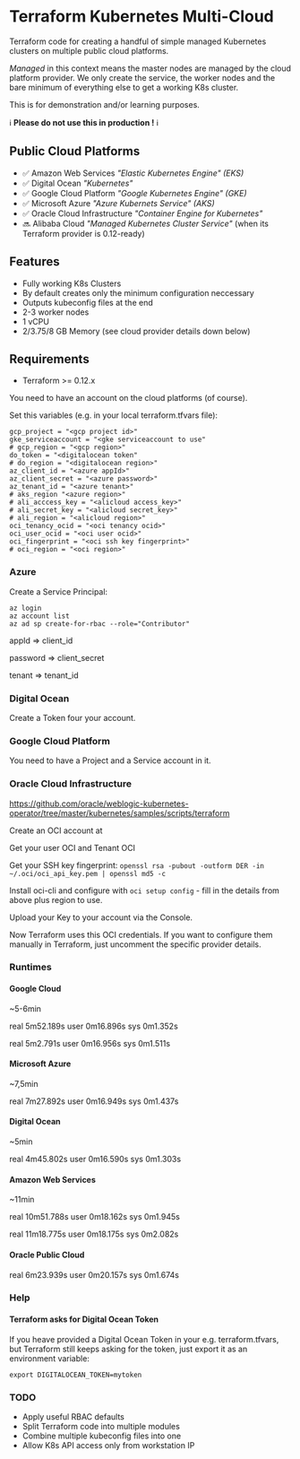 # Terraform Kubernetes Multi-Cloud

Terraform code for creating a handful of simple managed Kubernetes clusters on multiple public cloud platforms.

_Managed_ in this context means the master nodes are managed by the cloud platform provider. We only create the service, the worker nodes and the bare minimum of everything else to get a working K8s cluster.


This is for demonstration and/or learning purposes.


ℹ️ **Please do not use this in production !** ℹ️


## Public Cloud Platforms

* ✅ Amazon Web Services _"Elastic Kubernetes Engine" (EKS)_
* ✅ Digital Ocean _"Kubernetes"_
* ✅ Google Cloud Platform _"Google Kubernetes Engine" (GKE)_
* ✅ Microsoft Azure _"Azure Kubernets Service" (AKS)_
* ✅ Oracle Cloud Infrastructure _"Container Engine for Kubernetes"_
* 🔜 Alibaba Cloud _"Managed Kubernetes Cluster Service"_ (when its Terraform provider is 0.12-ready)


## Features

* Fully working K8s Clusters
* By default creates only the minimum configuration neccessary
* Outputs kubeconfig files at the end
* 2-3 worker nodes
* 1 vCPU
* 2/3.75/8 GB Memory (see cloud provider details down below)



## Requirements

* Terraform >= 0.12.x

You need to have an account on the cloud platforms (of course).

Set this variables (e.g. in your local terraform.tfvars file):

```
gcp_project = "<gcp project id>"
gke_serviceaccount = "<gke serviceaccount to use"
# gcp_region = "<gcp region>"
do_token = "<digitalocean token"
# do_region = "<digitalocean region>"
az_client_id = "<azure appId>"
az_client_secret = "<azure password>"
az_tenant_id = "<azure tenant>"
# aks_region "<azure region>"
# ali_acccess_key = "<alicloud access_key>"
# ali_secret_key = "<alicloud secret_key>"
# ali_region = "<alicloud region>"
oci_tenancy_ocid = "<oci tenancy ocid>"
oci_user_ocid = "<oci user ocid>"
oci_fingerprint = "<oci ssh key fingerprint>"
# oci_region = "<oci region>"
```

### Azure

Create a Service Principal:

```
az login
az account list
az ad sp create-for-rbac --role="Contributor"
```

appId => client_id

password => client_secret

tenant => tenant_id


### Digital Ocean

Create a Token four your account.


### Google Cloud Platform

You need to have a Project and a Service account in it.



### Oracle Cloud Infrastructure

https://github.com/oracle/weblogic-kubernetes-operator/tree/master/kubernetes/samples/scripts/terraform


Create an OCI account at

Get your user OCI and Tenant OCI

Get your SSH key fingerprint:  `openssl rsa -pubout -outform DER -in ~/.oci/oci_api_key.pem | openssl md5 -c`


Install oci-cli and configure with `oci setup config` - fill in the details from above plus region to use.

Upload your Key to your account via the Console.

Now Terraform uses this OCI credentials. If you want to configure them manually in Terraform, just uncomment the specific provider details.


### Runtimes

#### Google Cloud

~5-6min

real	5m52.189s
user	0m16.896s
sys	0m1.352s


real    5m2.791s
user    0m16.956s
sys     0m1.511s



#### Microsoft Azure

~7,5min

real    7m27.892s
user    0m16.949s
sys     0m1.437s


#### Digital Ocean

~5min

real    4m45.802s
user    0m16.590s
sys     0m1.303s



#### Amazon Web Services

~11min

real    10m51.788s
user    0m18.162s
sys     0m1.945s



real    11m18.775s
user    0m18.175s
sys     0m2.082s


#### Oracle Public Cloud

real    6m23.939s
user    0m20.157s
sys     0m1.674s


### Help

#### Terraform asks for Digital Ocean Token

If you heave provided a Digital Ocean Token in your e.g. terraform.tfvars, but Terraform still keeps asking for the token, just export it as an environment variable:

`export DIGITALOCEAN_TOKEN=mytoken`


### TODO

* Apply useful RBAC defaults 
* Split Terraform code into multiple modules
* Combine multiple kubeconfig files into one
* Allow K8s API access only from workstation IP
